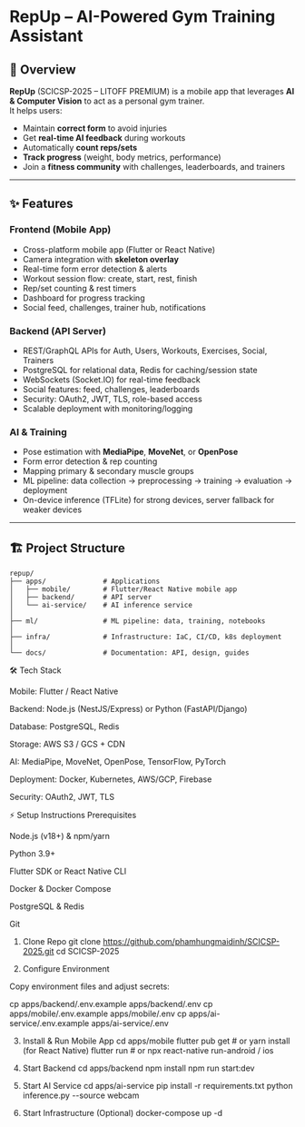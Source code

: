 # RepUp – AI-Powered Gym Training Assistant

## 📖 Overview
**RepUp** (SCICSP-2025 – LITOFF PREMIUM) is a mobile app that leverages **AI & Computer Vision** to act as a personal gym trainer.  
It helps users:
- Maintain **correct form** to avoid injuries  
- Get **real-time AI feedback** during workouts  
- Automatically **count reps/sets**  
- **Track progress** (weight, body metrics, performance)  
- Join a **fitness community** with challenges, leaderboards, and trainers  
---

## ✨ Features

### Frontend (Mobile App)
- Cross-platform mobile app (Flutter or React Native)  
- Camera integration with **skeleton overlay**  
- Real-time form error detection & alerts  
- Workout session flow: create, start, rest, finish  
- Rep/set counting & rest timers  
- Dashboard for progress tracking  
- Social feed, challenges, trainer hub, notifications  

### Backend (API Server)
- REST/GraphQL APIs for Auth, Users, Workouts, Exercises, Social, Trainers  
- PostgreSQL for relational data, Redis for caching/session state  
- WebSockets (Socket.IO) for real-time feedback  
- Social features: feed, challenges, leaderboards  
- Security: OAuth2, JWT, TLS, role-based access  
- Scalable deployment with monitoring/logging  

### AI & Training
- Pose estimation with **MediaPipe**, **MoveNet**, or **OpenPose**  
- Form error detection & rep counting  
- Mapping primary & secondary muscle groups  
- ML pipeline: data collection → preprocessing → training → evaluation → deployment  
- On-device inference (TFLite) for strong devices, server fallback for weaker devices  

---

## 🏗 Project Structure
```plaintext
repup/
├── apps/              # Applications
│   ├── mobile/        # Flutter/React Native mobile app
│   ├── backend/       # API server
│   └── ai-service/    # AI inference service
│
├── ml/                # ML pipeline: data, training, notebooks
│
├── infra/             # Infrastructure: IaC, CI/CD, k8s deployment
│
└── docs/              # Documentation: API, design, guides
```
🛠 Tech Stack

Mobile: Flutter / React Native

Backend: Node.js (NestJS/Express) or Python (FastAPI/Django)

Database: PostgreSQL, Redis

Storage: AWS S3 / GCS + CDN

AI: MediaPipe, MoveNet, OpenPose, TensorFlow, PyTorch

Deployment: Docker, Kubernetes, AWS/GCP, Firebase

Security: OAuth2, JWT, TLS

⚡ Setup Instructions
Prerequisites

Node.js (v18+) & npm/yarn

Python 3.9+

Flutter SDK or React Native CLI

Docker & Docker Compose

PostgreSQL & Redis

Git

1. Clone Repo
git clone https://github.com/phamhungmaidinh/SCICSP-2025.git
cd SCICSP-2025

2. Configure Environment

Copy environment files and adjust secrets:

cp apps/backend/.env.example apps/backend/.env
cp apps/mobile/.env.example apps/mobile/.env
cp apps/ai-service/.env.example apps/ai-service/.env

3. Install & Run Mobile App
cd apps/mobile
flutter pub get   # or yarn install (for React Native)
flutter run       # or npx react-native run-android / ios

4. Start Backend
cd apps/backend
npm install
npm run start:dev

5. Start AI Service
cd apps/ai-service
pip install -r requirements.txt
python inference.py --source webcam

6. Start Infrastructure (Optional)
docker-compose up -d
